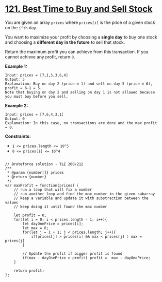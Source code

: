 # [121. Best Time to Buy and Sell Stock](https://leetcode.com/problems/best-time-to-buy-and-sell-stock/description/)

You are given an array `prices` where `prices[i]` is the price of a given stock on the `i^th` day.

You want to maximize your profit by choosing a **single day**  to buy one stock and choosing a **different day in the future**  to sell that stock.

Return the maximum profit you can achieve from this transaction. If you cannot achieve any profit, return `0`.

**Example 1:**

```
Input: prices = [7,1,5,3,6,4]
Output: 5
Explanation: Buy on day 2 (price = 1) and sell on day 5 (price = 6), profit = 6-1 = 5.
Note that buying on day 2 and selling on day 1 is not allowed because you must buy before you sell.
```

**Example 2:**

```
Input: prices = [7,6,4,3,1]
Output: 0
Explanation: In this case, no transactions are done and the max profit = 0.
```

**Constraints:**

- `1 <= prices.length <= 10^5`
- `0 <= prices[i] <= 10^4`


```

// Bruteforce solution - TLE 200/212
/**
 * @param {number[]} prices
 * @return {number}
 */
var maxProfit = function(prices) {
    // run a loop that will fix a number
    // run another loop and find the max number in the given subarray
    // keep a variable and update it with substraction between the values
    // keep doing it until found the max number

    let profit = 0;
    for(let i = 0; i < prices.length - 1; i++){
        let dayOnePrice = prices[i];
        let max = 0;
        for(let j = i + 1; j < prices.length; j++){
            if(prices[j] > prices[i] && max < prices[j] ) max = prices[j]
        }

        // Update the profit if bigger profit is found
        if(max - dayOnePrice > profit) profit =  max - dayOnePrice;
    }

    return profit;
};
```
